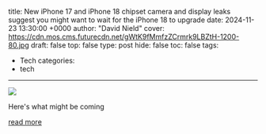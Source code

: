 title: New iPhone 17 and iPhone 18 chipset camera and display leaks suggest you might want to wait for the iPhone 18 to upgrade
date: 2024-11-23 13:30:00 +0000
author: "David Nield"
cover: https://cdn.mos.cms.futurecdn.net/gWtK9fMmfzZCrmrk9LBZtH-1200-80.jpg
draft: false
top: false
type: post
hide: false
toc: false
tags:
  - Tech
categories:
  - tech
---

![](https://cdn.mos.cms.futurecdn.net/gWtK9fMmfzZCrmrk9LBZtH-1200-80.jpg)

Here's what might be coming

[read more](https://www.techradar.com/phones/iphone/new-iphone-17-and-iphone-18-chipset-camera-and-display-leaks-suggest-you-might-want-to-wait-for-the-iphone-18-to-upgrade)
